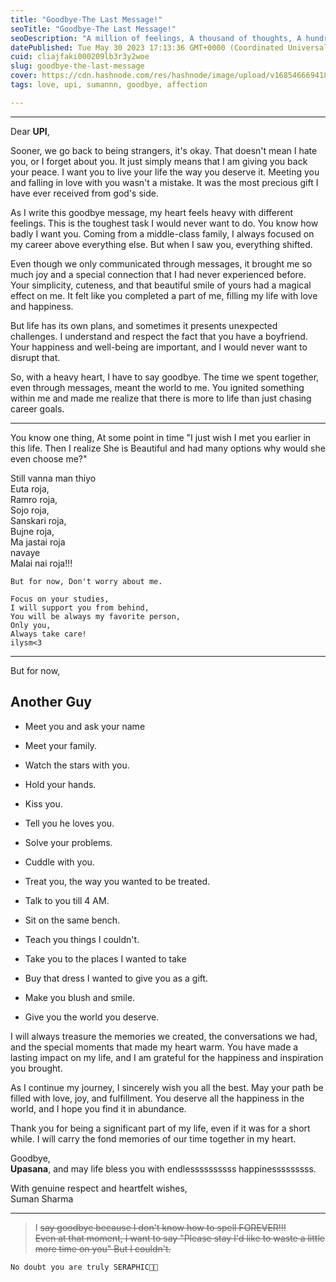 ```yaml
---
title: "Goodbye-The Last Message!"
seoTitle: "Goodbye-The Last Message!"
seoDescription: "A million of feelings, A thousand of thoughts, A hundred of memories. All for one person💚"
datePublished: Tue May 30 2023 17:13:36 GMT+0000 (Coordinated Universal Time)
cuid: cliajfaki000209lb3r3y2woe
slug: goodbye-the-last-message
cover: https://cdn.hashnode.com/res/hashnode/image/upload/v1685466694183/418fb6cf-2f0b-4948-9acd-f3dbcf2bbd9d.png
tags: love, upi, sumannn, goodbye, affection

---
```


---

Dear **UPI**,

Sooner, we go back to being strangers, it's okay. That doesn't mean I hate you, or I forget about you. It just simply means that I am giving you back your peace. I want you to live your life the way you deserve it. Meeting you and falling in love with you wasn't a mistake. It was the most precious gift I have ever received from god's side.

As I write this goodbye message, my heart feels heavy with different feelings. This is the toughest task I would never want to do. You know how badly I want you. Coming from a middle-class family, I always focused on my career above everything else. But when I saw you, everything shifted.

Even though we only communicated through messages, it brought me so much joy and a special connection that I had never experienced before. Your simplicity, cuteness, and that beautiful smile of yours had a magical effect on me. It felt like you completed a part of me, filling my life with love and happiness.

But life has its own plans, and sometimes it presents unexpected challenges. I understand and respect the fact that you have a boyfriend. Your happiness and well-being are important, and I would never want to disrupt that.

So, with a heavy heart, I have to say goodbye. The time we spent together, even through messages, meant the world to me. You ignited something within me and made me realize that there is more to life than just chasing career goals.

---

You know one thing, At some point in time "I just wish I met you earlier in this life. Then I realize She is Beautiful and had many options why would she even choose me?"

Still vanna man thiyo  
Euta roja,  
Ramro roja,  
Sojo roja,  
Sanskari roja,  
Bujne roja,  
Ma jastai roja  
navaye  
Malai nai roja!!!

`But for now, Don't worry about me.`

`Focus on your studies,`  
`I will support you from behind,`  
`You will be always my favorite person,`  
`Only you,`  
`Always take care!`  
`ilysm<3`

---

But for now,

## Another Guy

* Meet you and ask your name
    
* Meet your family.
    
* Watch the stars with you.
    
* Hold your hands.
    
* Kiss you.
    
* Tell you he loves you.
    
* Solve your problems.
    
* Cuddle with you.
    
* Treat you, the way you wanted to be treated.
    
* Talk to you till 4 AM.
    
* Sit on the same bench.
    
* Teach you things I couldn't.
    
* Take you to the places I wanted to take
    
* Buy that dress I wanted to give you as a gift.
    
* Make you blush and smile.
    
* Give you the world you deserve.
    

I will always treasure the memories we created, the conversations we had, and the special moments that made my heart warm. You have made a lasting impact on my life, and I am grateful for the happiness and inspiration you brought.

As I continue my journey, I sincerely wish you all the best. May your path be filled with love, joy, and fulfillment. You deserve all the happiness in the world, and I hope you find it in abundance.

Thank you for being a significant part of my life, even if it was for a short while. I will carry the fond memories of our time together in my heart.

Goodbye,  
**Upasana**, and may life bless you with endlessssssssss happinesssssssss.

With genuine respect and heartfelt wishes,  
Suman Sharma

---

> I <s>say goodbye because I don't know how to spell FOREVER!!!<br>Even at that moment, I want to say "Please stay I'd like to waste a little more time on you" But I couldn't.</s>

```javascript
No doubt you are truly SERAPHIC🧚🏻
```